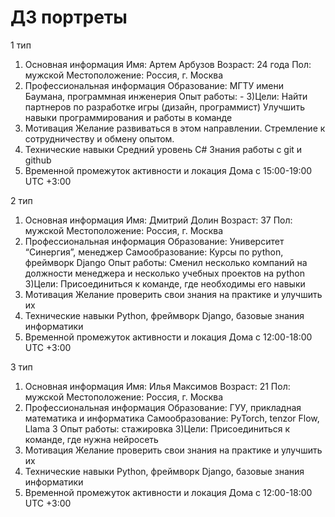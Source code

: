 # ДЗ портреты
1 тип
1) Основная информация
Имя: Артем Арбузов
Возраст: 24 года
Пол: мужской
Местоположение: Россия, г. Москва
2) Профессиональная информация
Образование: МГТУ имени Баумана, программная инженерия
Опыт работы: -
3)Цели:
Найти партнеров по разработке игры (дизайн, программист)
Улучшить навыки программирования и работы в команде
4) Мотивация
Желание развиваться в этом направлении. Стремление к сотрудничеству и обмену опытом.
5) Технические навыки
Средний уровень C# 
Знания работы с git и github
6) Временной промежуток активности и локация
Дома с 15:00-19:00 UTC +3:00








2 тип
1) Основная информация
Имя: Дмитрий Долин
Возраст: 37
Пол: мужской
Местоположение: Россия, г. Москва
2) Профессиональная информация
Образование: Университет “Синергия”, менеджер 
Самообразование: Курсы по python, фреймворк Django
Опыт работы: Сменил несколько компаний на должности менеджера и несколько учебных проектов на python 
3)Цели:
Присоединиться к команде, где необходимы его навыки 
4) Мотивация
Желание проверить свои знания на практике и улучшить их
5) Технические навыки
Python, фреймворк Django, базовые знания информатики 
6) Временной промежуток активности и локация
Дома с 12:00-18:00 UTC +3:00










3 тип
1) Основная информация
Имя: Илья Максимов
Возраст: 21
Пол: мужской
Местоположение: Россия, г. Москва
2) Профессиональная информация
Образование: ГУУ, прикладная математика и информатика
Самообразование: PyTorch, tenzor Flow, Llama 3
Опыт работы: стажировка 
3)Цели:
Присоединиться к команде, где нужна нейросеть 
4) Мотивация
Желание проверить свои знания на практике и улучшить их
5) Технические навыки
Python, фреймворк Django, базовые знания информатики 
6) Временной промежуток активности и локация
Дома с 12:00-18:00 UTC +3:00
